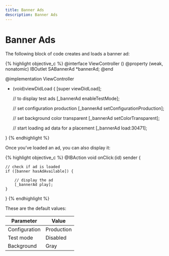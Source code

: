 ```yaml
---
title: Banner Ads
description: Banner Ads
---
```


# Banner Ads

The following block of code creates and loads a banner ad:


{% highlight objective_c %}
@interface ViewController ()
@property (weak, nonatomic) IBOutlet SABannerAd *bannerAd;
@end

@implementation ViewController

- (void)viewDidLoad {
    [super viewDidLoad];

    // to display test ads
    [_bannerAd enableTestMode];

    // set configuration production
    [_bannerAd setConfigurationProduction];

    // set background color transparent
    [_bannerAd setColorTransparent];

    // start loading ad data for a placement
    [_bannerAd load:30471];

}
{% endhighlight %}

Once you’ve loaded an ad, you can also display it:

{% highlight objective_c %}
@IBAction void onClick:(id) sender {

    // check if ad is loaded
    if ([banner hasAdAvailable]) {

        // display the ad
        [_bannerAd play];
    }
}
{% endhighlight %}

These are the default values:

| Parameter | Value |
|-----|-----|
| Configuration | Production |
| Test mode | Disabled |
| Background | Gray | 